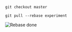 ```git checkout master```

```git pull --rebase experiment```

![Rebase done](../../resources/images/rebase_done.png)
